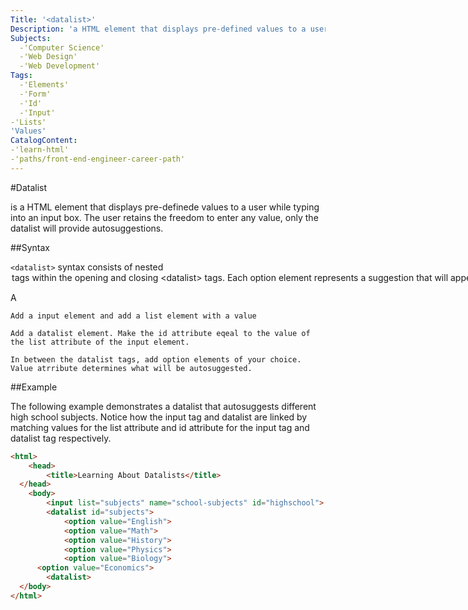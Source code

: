 ```yaml
---
Title: '<datalist>'
Description: 'a HTML element that displays pre-defined values to a user while typing into an input box.'
Subjects: 
  -'Computer Science'
  -'Web Design'
  -'Web Development'
Tags:
  -'Elements'
  -'Form'
  -'Id'
  -'Input'
-'Lists'
'Values'
CatalogContent: 
-'learn-html'
-'paths/front-end-engineer-career-path'
---
```

#Datalist

**<datalist>** is a HTML element that displays pre-definede values to a user while typing into an input box. The user retains the freedom to enter any value, only the datalist will provide autosuggestions. 

##Syntax

`<datalist>` syntax consists of nested <option> tags within the opening and closing `<datalist>` tags. Each option element represents a suggestion that will appear on a drop-down list when a user types in a input box. 

A <datalist> is linked to a an <input> element by matching the list attribute of the <input> element with the id attribute of the <datalist> like the following:

```pseudo
Add a input element and add a list element with a value

Add a datalist element. Make the id attribute eqeal to the value of the list attribute of the input element.

In between the datalist tags, add option elements of your choice. Value atrribute determines what will be autosuggested. 

```

##Example

The following example demonstrates a datalist that autosuggests different high school subjects. Notice how the input tag and datalist are linked by matching values for the list attribute and id attribute for the input tag and datalist tag respectively. 

```HTML
<html>
    <head>
        <title>Learning About Datalists</title>
  </head>
    <body>
        <input list="subjects" name="school-subjects" id="highschool">
        <datalist id="subjects">
            <option value="English">
            <option value="Math">
            <option value="History">
            <option value="Physics">
            <option value="Biology">
      <option value="Economics">
        <datalist>
  </body>
</html>
```




